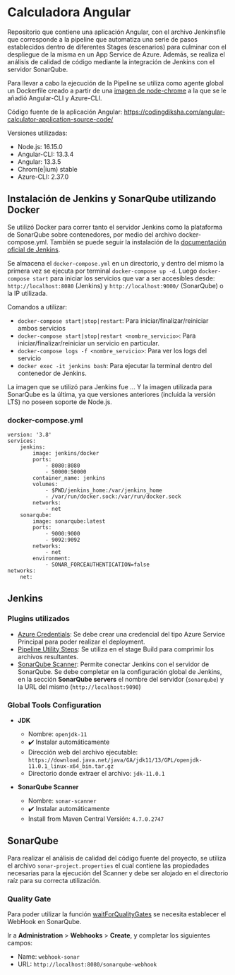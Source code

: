 # Calculadora Angular 
Repositorio que contiene una aplicación Angular, con el archivo Jenkinsfile que corresponde a la pipeline que automatiza una serie de pasos establecidos dentro de diferentes Stages (escenarios) para culminar con el despliegue de la misma en un App Service de Azure. 
Además, se realiza el análisis de calidad de código mediante la integración de Jenkins con el servidor SonarQube.
  
Para llevar a cabo la ejecución de la Pipeline se utiliza como agente global un Dockerfile creado a partir de una [imagen de node-chrome](https://hub.docker.com/r/timbru31/node-chrome) a la que se le añadió Angular-CLI y Azure-CLI. 

Código fuente de la aplicación Angular: https://codingdiksha.com/angular-calculator-application-source-code/

Versiones utilizadas: 
- Node.js: 16.15.0
- Angular-CLI: 13.3.4 
- Angular: 13.3.5
- Chrom(e|ium) stable
- Azure-CLI: 2.37.0

## Instalación de Jenkins y SonarQube utilizando Docker
Se utilizó Docker para correr tanto el servidor Jenkins como la plataforma de SonarQube sobre contenedores, por medio del archivo docker-compose.yml. También se puede seguir la instalación de la [documentación oficial de Jenkins](https://www.jenkins.io/doc/book/installing/docker/).

Se almacena el `docker-compose.yml` en un directorio, y dentro del mismo la primera vez se ejecuta por terminal `docker-compose up -d`. Luego `docker-compose start` para iniciar los servicios que var a ser accesibles desde: `http://localhost:8080` (Jenkins) y `http://localhost:9000/` (SonarQube) o la IP utilizada. 

Comandos a utilizar: 
- `docker-compose start|stop|restart`: Para iniciar/finalizar/reiniciar ambos servicios 
- `docker-compose start|stop|restart <nombre_servicio>`: Para iniciar/finalizar/reiniciar un servicio en particular.
- `docker-compose logs -f <nombre_servicio>`: Para ver los logs del servicio
- `docker exec -it jenkins bash`: Para ejecutar la terminal dentro del contenedor de Jenkins. 

La imagen que se utilizó para Jenkins fue ... Y la imagen utilizada para SonarQube es la última, ya que versiones anteriores (incluida la versión LTS) no poseen soporte de Node.js. 

### docker-compose.yml

```
version: '3.8'
services:
    jenkins:
        image: jenkins/docker
        ports:
            - 8080:8080
            - 50000:50000
        container_name: jenkins
        volumes:
            - $PWD/jenkins_home:/var/jenkins_home
            - /var/run/docker.sock:/var/run/docker.sock
        networks:
            - net
    sonarqube:
        image: sonarqube:latest
        ports:
            - 9000:9000
            - 9092:9092
        networks:
            - net
        environment:
            - SONAR_FORCEAUTHENTICATION=false
networks:
    net:
```
## Jenkins
### Plugins utilizados
- [Azure Credentials](https://plugins.jenkins.io/azure-credentials/): Se debe crear una credencial del tipo Azure Service Principal para poder realizar el deployment. 
- [Pipeline Utility Steps](https://plugins.jenkins.io/pipeline-utility-steps/): Se utiliza en el stage Build para comprimir los archivos resultantes. 
- [SonarQube Scanner](https://docs.sonarqube.org/latest/analysis/scan/sonarscanner-for-jenkins/): Permite conectar Jenkins con el servidor de SonarQube. Se debe completar en la configuración global de Jenkins, en la sección **SonarQube servers** el nombre del servidor (`sonarqube`) y la URL del mismo (`http://localhost:9090`)

### Global Tools Configuration
- **JDK** 
  - Nombre: `openjdk-11`
  - :heavy_check_mark: Instalar automáticamente
  - Dirección web del archivo ejecutable: `https://download.java.net/java/GA/jdk11/13/GPL/openjdk-11.0.1_linux-x64_bin.tar.gz`
  - Directorio donde extraer el archivo: `jdk-11.0.1`
  
- **SonarQube Scanner**
  - Nombre: `sonar-scanner`
  - :heavy_check_mark: Instalar automáticamente
  - Install from Maven Central Versión: `4.7.0.2747`

## SonarQube 
Para realizar el análisis de calidad del código fuente del proyecto, se utiliza el archivo `sonar-project.properties` el cual contiene las propiedades necesarias para la ejecución del Scanner y debe ser alojado en el directorio raíz para su correcta utilización. 
### Quality Gate
Para poder utilizar la función [waitForQualityGates](https://www.jenkins.io/doc/pipeline/steps/sonar/) se necesita establecer el WebHook en SonarQube. 

Ir a **Administration** > **Webhooks** > **Create**, y completar los siguientes campos: 
- Name: `webhook-sonar`
- URL: `http://localhost:8080/sonarqube-webhook`
